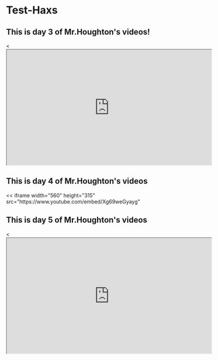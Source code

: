 # Test-Haxs
<!DOCTYPE html>
<html>
	<body>
		<p><h2> This is day 3 of Mr.Houghton's videos!</h2></p>
    <<iframe width="560" height="315" 
     src="https://www.youtube.com/embed/uYlCsU3">
    </iframe>
    <p><h2>This is day 4 of Mr.Houghton's videos</h2></p>
    << iframe width="560" height="315" src="https://www.youtube.com/embed/Xg69weGyayg"
    </iframe>
    <p><h2>This is day 5 of Mr.Houghton's videos</h2></p>
    <<iframe width="560" height="315" src="https://www.youtube.com/embed/cUUkb2QUNj4" 
    </iframe>
    <p><h2>This is day 6 of Mr.Houghton's videos</h2></p>
    
  </body>
</html>
